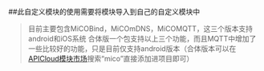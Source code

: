 ##此自定义模块的使用需要将模块导入到自己的自定义模块中

>目前主要包含MiCOBind，MiCOmDNS，MiCOMQTT，这三个版本支持android和iOS系统
>合体版一个包支持以上三个功能，而且MQTT中增加了一些比较好的功能，只是目前仅支持android版本（合体版本可以在[APICloud模块市场](http://www.apicloud.com/modulestore)搜索“mico”直接添加进项目即可）
